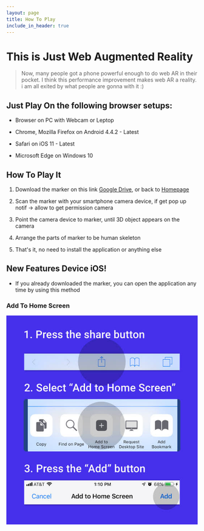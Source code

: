 ```yaml
---
layout: page
title: How To Play
include_in_header: true
---
```


# **This is Just Web Augmented Reality**

> Now, many people got a phone powerful enough to do web AR in their pocket. I think this performance improvement makes web AR a reality. i am all exited by what people are gonna with it :)




## Just Play On the following browser setups:

 - Browser on PC with Webcam or Leptop

 - Chrome, Mozilla Firefox on Android 4.4.2 - Latest

 - Safari on iOS 11 - Latest

 - Microsoft Edge on Windows 10

## How To Play It

1. Download the marker on this link [Google Drive](https://drive.google.com/open?id=13_l3Z7Ylq64xNisq7tkyil3owdpZIfpX), or back to [Homepage](https://trf-web-ar.netlify.com/)

2. Scan the marker with your smartphone camera device, if get pop up notif -> allow to get permission camera

3. Point the camera device to marker, until 3D object appears on the camera

4. Arrange the parts of marker to be human skeleton

5. That's it, no need to install the application or anything else   

## New Features Device iOS!

  - If you already downloaded the marker, you can open the application any time by using this method 

### Add To Home Screen

![Add To Home Screen](/assets/homescren.jpg)


